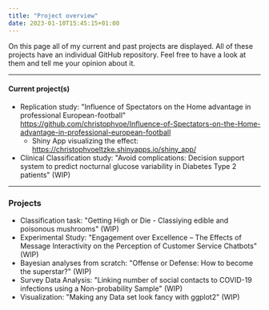 ```yaml
---
title: "Project overview"
date: 2023-01-10T15:45:15+01:00
---
```


On this page all of my current and past projects are displayed. All of these projects have an individual GitHub repository. Feel free to have a look at them and tell me your opinion about it.

---
#### Current project(s)

- Replication study: "Influence of Spectators on the Home advantage in professional European-football" https://github.com/christophvoe/Influence-of-Spectators-on-the-Home-advantage-in-professional-european-football
  - Shiny App visualizing the effect: https://christophvoeltzke.shinyapps.io/shiny_app/
- Clinical Classification study: "Avoid complications: Decision support system to predict nocturnal glucose variability in Diabetes Type 2 patients" (WIP)

--- 

### Projects

- Classification task: "Getting High or Die - Classiying edible and poisonous mushrooms" (WIP)
- Experimental Study: "Engagement over Excellence – The Effects of Message Interactivity on the Perception of Customer Service Chatbots" (WIP)
- Bayesian analyses from scratch: "Offense or Defense: How to become the superstar?" (WIP)
- Survey Data Analysis: "Linking number of social contacts to COVID-19 infections using a Non-probability Sample" (WIP)
- Visualization: "Making any Data set look fancy with ggplot2" (WIP)